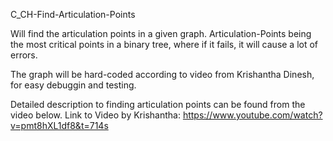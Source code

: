 C_CH-Find-Articulation-Points

Will find the articulation points in a given graph.
Articulation-Points being the most critical points in a binary tree, where if it fails, it will cause a lot of errors.


The graph will be hard-coded according to video from Krishantha Dinesh, for easy debuggin and testing.


Detailed description to finding articulation points can be found from the video below.
Link to Video by Krishantha:
https://www.youtube.com/watch?v=pmt8hXL1df8&t=714s